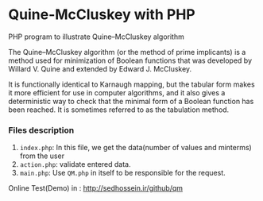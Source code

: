 # Quine-McCluskey with PHP
PHP program to illustrate Quine–McCluskey algorithm

The Quine–McCluskey algorithm (or the method of prime implicants) is a method used for minimization of Boolean functions that was developed by Willard V. Quine and extended by Edward J. McCluskey.

It is functionally identical to Karnaugh mapping, but the tabular form makes it more efficient for use in computer algorithms, and it also gives a deterministic way to check that the minimal form of a Boolean function has been reached. It is sometimes referred to as the tabulation method.


### Files description 
1. `index.php`: In this file, we get the data(number of values and minterms) from the user
2. `action.php`: validate entered data.
3. `main.php`: Use `QM.php` in itself to be responsible for the request.
 
Online Test(Demo) in :
http://sedhossein.ir/github/qm
